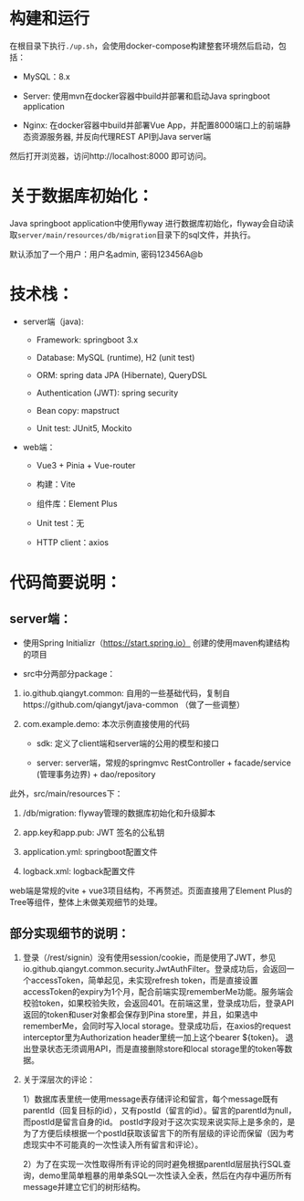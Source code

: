 # 构建和运行

  在根目录下执行`./up.sh`，会使用docker-compose构建整套环境然后启动，包括：
  
  - MySQL：8.x
  
  - Server: 
    使用mvn在docker容器中build并部署和启动Java springboot application
  
  - Nginx: 
    在docker容器中build并部署Vue App，并配置8000端口上的前端静态资源服务器, 并反向代理REST API到Java server端

  然后打开浏览器，访问http://localhost:8000   即可访问。

# 关于数据库初始化：

  Java springboot application中使用flyway 进行数据库初始化，flyway会自动读取`server/main/resources/db/migration`目录下的sql文件，并执行。

  默认添加了一个用户：用户名admin, 密码123456A@b

# 技术栈：
  
  - server端（java):
    
    - Framework: springboot 3.x

    - Database: MySQL (runtime), H2 (unit test)

    - ORM: spring data JPA (Hibernate), QueryDSL

    - Authentication (JWT): spring security
    
    - Bean copy: mapstruct

    - Unit test: JUnit5, Mockito

  - web端：
    
    - Vue3 + Pinia + Vue-router

    - 构建：Vite

    - 组件库：Element Plus

    - Unit test：无

    - HTTP client：axios

# 代码简要说明：

  ## server端：
     
  - 使用Spring Initializr（https://start.spring.io）  创建的使用maven构建结构的项目

  - src中分两部分package：
       
   1. io.github.qiangyt.common: 自用的一些基础代码，复制自https://github.com/qiangyt/java-common  （做了一些调整）

   2. com.example.demo: 本次示例直接使用的代码

      - sdk: 定义了client端和server端的公用的模型和接口

      - server: server端，常规的springmvc RestController + facade/service (管理事务边界) + dao/repository

  此外，src/main/resources下：
       
   1. /db/migration: flyway管理的数据库初始化和升级脚本
       
   2. app.key和app.pub: JWT 签名的公私钥

   3. application.yml: springboot配置文件
      
   4. logback.xml: logback配置文件

  web端是常规的vite + vue3项目结构，不再赘述。页面直接用了Element Plus的Tree等组件，整体上未做美观细节的处理。
  
  ## 部分实现细节的说明：
        
   1. 登录（/rest/signin）没有使用session/cookie，而是使用了JWT，参见io.github.qiangyt.common.security.JwtAuthFilter。登录成功后，会返回一个accessToken，简单起见，未实现refresh token，而是直接设置accessToken的expiry为1个月，配合前端实现rememberMe功能。服务端会校验token，如果校验失败，会返回401。在前端这里，登录成功后，登录API返回的token和user对象都会保存到Pina store里，并且，如果选中rememberMe，会同时写入local storage。登录成功后，在axios的request interceptor里为Authorization header里统一加上这个bearer ${token}。
   退出登录状态无须调用API，而是直接删除store和local storage里的token等数据。

   2. 关于深层次的评论：
      
      1）数据库表里统一使用message表存储评论和留言，每个message既有parentId（回复目标的id），又有postId（留言的id）。留言的parentId为null，而postId是留言自身的id。
         postId字段对于这次实现来说实际上是多余的，是为了方便后续根据一个postId获取该留言下的所有层级的评论而保留（因为考虑现实中不可能真的一次性读入所有留言和评论）。

      2）为了在实现一次性取得所有评论的同时避免根据parentId层层执行SQL查询，demo里简单粗暴的用单条SQL一次性读入全表，然后在内存中遍历所有message并建立它们的树形结构。